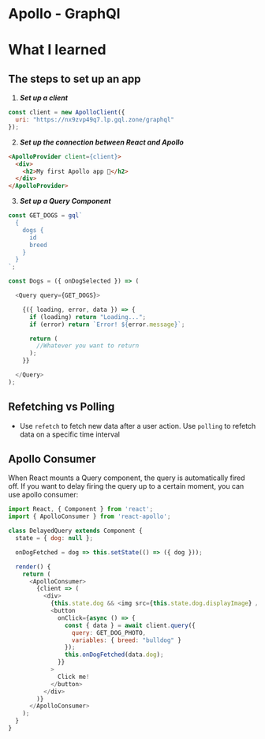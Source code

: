 # Apollo - GraphQl

# What I learned

## The steps to set up an app
  1) **_Set up a client_**

```js
const client = new ApolloClient({
  uri: "https://nx9zvp49q7.lp.gql.zone/graphql"
});
```
2) **_Set up the connection between React and Apollo_**

```html
<ApolloProvider client={client}>
  <div>
    <h2>My first Apollo app 🚀</h2>
  </div>
</ApolloProvider>
```

3) **_Set up a Query Component_**
```js
const GET_DOGS = gql`
  {
    dogs {
      id
      breed
    }
  }
`;

const Dogs = ({ onDogSelected }) => (

  <Query query={GET_DOGS}>

    {({ loading, error, data }) => {
      if (loading) return "Loading...";
      if (error) return `Error! ${error.message}`;

      return (
        //Whatever you want to return
      );
    }}

  </Query>
);
```
## Refetching vs Polling
* Use `refetch` to fetch new data after a user action. Use `polling` to refetch data on a specific time interval

## Apollo Consumer
When React mounts a Query component, the query is automatically fired off. If you want to delay firing the query up to a certain moment, you can use apollo consumer:

```js
import React, { Component } from 'react';
import { ApolloConsumer } from 'react-apollo';

class DelayedQuery extends Component {
  state = { dog: null };

  onDogFetched = dog => this.setState(() => ({ dog }));

  render() {
    return (
      <ApolloConsumer>
        {client => (
          <div>
            {this.state.dog && <img src={this.state.dog.displayImage} />}
            <button
              onClick={async () => {
                const { data } = await client.query({
                  query: GET_DOG_PHOTO,
                  variables: { breed: "bulldog" }
                });
                this.onDogFetched(data.dog);
              }}
            >
              Click me!
            </button>
          </div>
        )}
      </ApolloConsumer>
    );
  }
}
```